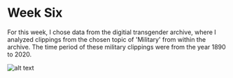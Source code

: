 # Week Six

For this week, I chose data from the digitial transgender archive, where I analyzed clippings from the chosen topic of 'Military' from within the archive. The time period of these military clippings  were from the year 1890 to 2020.

![alt text](https://github.com/[thomascourtney]/[week-six]/blob/[branch]/image.jpg?raw=true)
